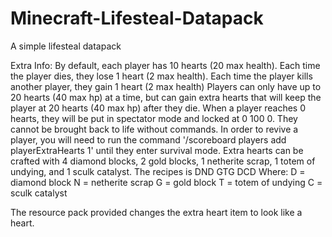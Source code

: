 # Minecraft-Lifesteal-Datapack
A simple lifesteal datapack

Extra Info: 
By default, each player has 10 hearts (20 max health). 
Each time the player dies, they lose 1 heart (2 max health).
Each time the player kills another player, they gain 1 heart (2 max health)
Players can only have up to 20 hearts (40 max hp) at a time, but can gain extra hearts that will keep the player at 20 hearts (40 max hp) after they die.
When a player reaches 0 hearts, they will be put in spectator mode and locked at 0 100 0. They cannot be brought back to life without commands.
In order to revive a player, you will need to run the command '/scoreboard players add <USERNAME> playerExtraHearts 1' until they enter survival mode.
Extra hearts can be crafted with 4 diamond blocks, 2 gold blocks, 1 netherite scrap, 1 totem of undying, and 1 sculk catalyst.
The recipes is
  DND
  GTG
  DCD
Where:
  D = diamond block
  N = netherite scrap
  G = gold block
  T = totem of undying
  C = sculk catalyst

The resource pack provided changes the extra heart item to look like a heart.
